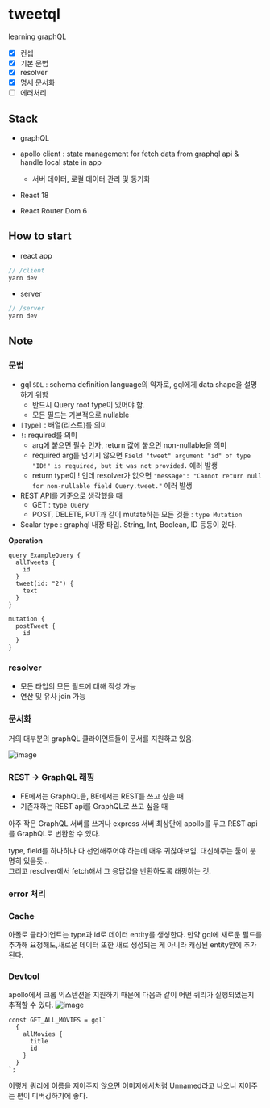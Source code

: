 # tweetql

learning graphQL

- [x] 컨셉
- [x] 기본 문법
- [x] resolver
- [x] 명세 문서화
- [ ] 에러처리

## Stack

- graphQL
- apollo client : state management for fetch data from graphql api & handle local state in app

  - 서버 데이터, 로컬 데이터 관리 및 동기화

- React 18
- React Router Dom 6

## How to start

- react app

```ts
// /client
yarn dev
```

- server

```ts
// /server
yarn dev
```

## Note

### 문법

- gql `SDL` : schema definition language의 약자로, gql에게 data shape을 설명하기 위함
  - 반드시 Query root type이 있어야 함.
  - 모든 필드는 기본적으로 nullable
- `[Type]` : 배열(리스트)를 의미
- `!`: required를 의미
  - arg에 붙으면 필수 인자, return 값에 붙으면 non-nullable을 의미
  - required arg를 넘기지 않으면 `Field "tweet" argument "id" of type "ID!" is required, but it was not provided.` 에러 발생
  - return type이 ! 인데 resolver가 없으면 `"message": "Cannot return null for non-nullable field Query.tweet."` 에러 발생
- REST API를 기준으로 생각했을 때
  - GET : `type Query`
  - POST, DELETE, PUT과 같이 mutate하는 모든 것들 : `type Mutation`
- Scalar type : graphql 내장 타입. String, Int, Boolean, ID 등등이 있다.

**Operation**

```gql
query ExampleQuery {
  allTweets {
    id
  }
  tweet(id: "2") {
    text
  }
}

mutation {
  postTweet {
    id
  }
}
```

### resolver

- 모든 타입의 모든 필드에 대해 작성 가능
- 연산 및 유사 join 가능

### 문서화

거의 대부분의 graphQL 클라이언트들이 문서를 지원하고 있음.

![image](https://user-images.githubusercontent.com/76927618/170818386-8c1df94c-f2f1-4594-b742-46158e8974f7.png)

### REST -> GraphQL 래핑

- FE에서는 GraphQL을, BE에서는 REST를 쓰고 싶을 때
- 기존재하는 REST api를 GraphQL로 쓰고 싶을 때

아주 작은 GraphQL 서버를 쓰거나 express 서버 최상단에 apollo를 두고 REST api를 GraphQL로 변환할 수 있다.

type, field를 하나하나 다 선언해주어야 하는데 매우 귀찮아보임. 대신해주는 툴이 분명히 있을듯...  
그리고 resolver에서 fetch해서 그 응답값을 반환하도록 래핑하는 것.

### error 처리

### Cache

아폴로 클라이언트는 type과 id로 데이터 entity를 생성한다. 만약 gql에 새로운 필드를 추가해 요청해도,새로운 데이터 또한 새로 생성되는 게 아니라 캐싱된 entity안에 추가된다.

### Devtool

apollo에서 크롬 익스텐션을 지원하기 때문에 다음과 같이 어떤 쿼리가 실행되었는지 추적할 수 있다.
![image](https://user-images.githubusercontent.com/76927618/170827861-96c6582f-7c24-4101-b27b-f9438bb5b61d.png)

```gql
const GET_ALL_MOVIES = gql`
  {
    allMovies {
      title
      id
    }
  }
`;
```

이렇게 쿼리에 이름을 지어주지 않으면 이미지에서처럼 Unnamed라고 나오니 지어주는 편이 디버깅하기에 좋다.
